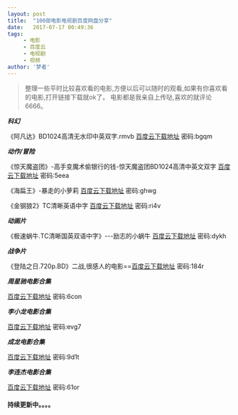 ```yaml
---
layout: post
title:  "100部电影电视剧百度网盘分享"
date:   2017-07-17 00:49:36
tags:
     - 电影
     - 百度云
     - 电视剧
     - 视频
author: '梦者'
---
```


> 整理一些平时比较喜欢看的电影,方便以后可以随时的观看,如果有你喜欢看的电影,打开链接下载就ok了。
> 电影都是我亲自上传哒,喜欢的就评论6666。

***科幻***

《阿凡达》BD1024高清无水印中英双字.rmvb  [百度云下载地址](http://pan.baidu.com/s/1pKTKxkR) 密码:bgqm

***动作/冒险***

《惊天魔盗团》-高手变魔术偷银行的钱-惊天魔盗团BD1024高清中英文双字 [百度云下载地址](http://pan.baidu.com/s/1bpo1HAB)   密码:5eea

《海扁王》-暴走的小萝莉 [百度云下载地址](http://pan.baidu.com/s/1bp3uL4b)   密码:ghwg

《金钢狼2》TC清晰英语中字 [百度云下载地址](http://pan.baidu.com/s/1kVebYPT)     密码:ri4v

 ***动画片***

《极速蜗牛.TC清晰国英双语中字》---励志的小蜗牛 [百度云下载地址](http://pan.baidu.com/s/1jHXst8q)   密码:dykh


***战争片***

《登陆之日.720p.BD》二战,很感人的电影==[百度云下载地址](http://pan.baidu.com/s/1gfILEKz)   密码:184r


***周星驰电影合集***

[百度云下载地址](http://pan.baidu.com/s/1qY6XZYk) 密码:6con

***李小龙电影合集***

[百度云下载地址](http://pan.baidu.com/s/1c12w7zq) 密码:evg7

***成龙电影合集***

[百度云下载地址](http://pan.baidu.com/s/1mhCV6JI) 密码:9d1t

***李连杰电影合集***

[百度云下载地址](http://pan.baidu.com/s/1skXKfLV) 密码:61or

#### 持续更新中。。。。